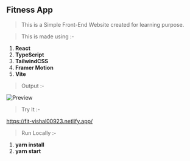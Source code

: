 ## Fitness App

> This is a Simple Front-End Website created for learning purpose. <br />

> This is made using :-

1. **React**
2. **TypeScript**
3. **TailwindCSS**
4. **Framer Motion**
5. **Vite**

> Output :-

<img src="https://iili.io/HYe3CGt.png" alt="Preview" border="0"> <br />

> Try It :- <br />

https://fit-vishal00923.netlify.app/

> Run Locally :- <br />

1. **yarn install**
2. **yarn start**
